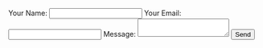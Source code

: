 <html>
  <head>
  </head>
  <body>
<form
  action="https://formspree.io/priteechaugule@gmail.com"
  method="POST"
>
  
  <label>
    Your Name:
    <input type="text" name="name">
  </label>
  <label>
    Your Email:
    <input type="email" name="_replyto">
  </label>
  <label>
    Message:
    <textarea name="message"></textarea>
  </label>
  <input type="submit" value="Send">
  <input type="hidden" name="_next" value="https://github.com/Pritee-c/form1/edit/master/README.md"/>
</form>
    <body>
      </html>
